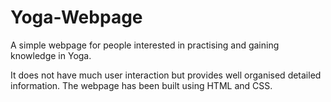 # Yoga-Webpage
A simple webpage for people interested in practising and gaining knowledge in Yoga. 


It does not have much user interaction but provides well organised detailed information.
The webpage has been built using HTML and CSS.
